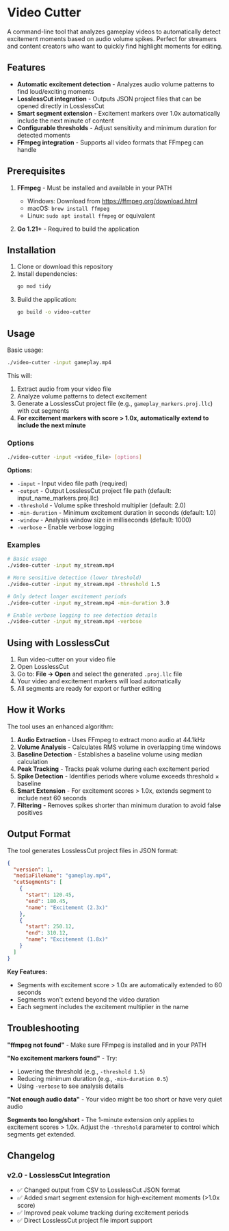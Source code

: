 # Video Cutter

A command-line tool that analyzes gameplay videos to automatically detect excitement moments based on audio volume spikes. Perfect for streamers and content creators who want to quickly find highlight moments for editing.

## Features

- **Automatic excitement detection** - Analyzes audio volume patterns to find loud/exciting moments
- **LosslessCut integration** - Outputs JSON project files that can be opened directly in LosslessCut
- **Smart segment extension** - Excitement markers over 1.0x automatically include the next minute of content
- **Configurable thresholds** - Adjust sensitivity and minimum duration for detected moments
- **FFmpeg integration** - Supports all video formats that FFmpeg can handle

## Prerequisites

1. **FFmpeg** - Must be installed and available in your PATH
   - Windows: Download from https://ffmpeg.org/download.html
   - macOS: `brew install ffmpeg`
   - Linux: `sudo apt install ffmpeg` or equivalent

2. **Go 1.21+** - Required to build the application

## Installation

1. Clone or download this repository
2. Install dependencies:
   ```bash
   go mod tidy
   ```
3. Build the application:
   ```bash
   go build -o video-cutter
   ```

## Usage

Basic usage:
```bash
./video-cutter -input gameplay.mp4
```

This will:
1. Extract audio from your video file
2. Analyze volume patterns to detect excitement
3. Generate a LosslessCut project file (e.g., `gameplay_markers.proj.llc`) with cut segments
4. **For excitement markers with score > 1.0x, automatically extend to include the next minute**

### Options

```bash
./video-cutter -input <video_file> [options]
```

**Options:**
- `-input` - Input video file path (required)
- `-output` - Output LosslessCut project file path (default: input_name_markers.proj.llc)
- `-threshold` - Volume spike threshold multiplier (default: 2.0)
- `-min-duration` - Minimum excitement duration in seconds (default: 1.0)
- `-window` - Analysis window size in milliseconds (default: 1000)
- `-verbose` - Enable verbose logging

### Examples

```bash
# Basic usage
./video-cutter -input my_stream.mp4

# More sensitive detection (lower threshold)
./video-cutter -input my_stream.mp4 -threshold 1.5

# Only detect longer excitement periods
./video-cutter -input my_stream.mp4 -min-duration 3.0

# Enable verbose logging to see detection details
./video-cutter -input my_stream.mp4 -verbose
```

## Using with LosslessCut

1. Run video-cutter on your video file
2. Open LosslessCut
3. Go to: **File → Open** and select the generated `.proj.llc` file
4. Your video and excitement markers will load automatically
5. All segments are ready for export or further editing

## How it Works

The tool uses an enhanced algorithm:

1. **Audio Extraction** - Uses FFmpeg to extract mono audio at 44.1kHz
2. **Volume Analysis** - Calculates RMS volume in overlapping time windows
3. **Baseline Detection** - Establishes a baseline volume using median calculation
4. **Peak Tracking** - Tracks peak volume during each excitement period
5. **Spike Detection** - Identifies periods where volume exceeds threshold × baseline
6. **Smart Extension** - For excitement scores > 1.0x, extends segment to include next 60 seconds
7. **Filtering** - Removes spikes shorter than minimum duration to avoid false positives

## Output Format

The tool generates LosslessCut project files in JSON format:

```json
{
  "version": 1,
  "mediaFileName": "gameplay.mp4",
  "cutSegments": [
    {
      "start": 120.45,
      "end": 180.45,
      "name": "Excitement (2.3x)"
    },
    {
      "start": 250.12,
      "end": 310.12,
      "name": "Excitement (1.8x)"
    }
  ]
}
```

**Key Features:**
- Segments with excitement score > 1.0x are automatically extended to 60 seconds
- Segments won't extend beyond the video duration
- Each segment includes the excitement multiplier in the name

## Troubleshooting

**"ffmpeg not found"** - Make sure FFmpeg is installed and in your PATH

**"No excitement markers found"** - Try:
- Lowering the threshold (e.g., `-threshold 1.5`)
- Reducing minimum duration (e.g., `-min-duration 0.5`)
- Using `-verbose` to see analysis details

**"Not enough audio data"** - Your video might be too short or have very quiet audio

**Segments too long/short** - The 1-minute extension only applies to excitement scores > 1.0x. Adjust the `-threshold` parameter to control which segments get extended.

## Changelog

### v2.0 - LosslessCut Integration
- ✅ Changed output from CSV to LosslessCut JSON format
- ✅ Added smart segment extension for high-excitement moments (>1.0x score)
- ✅ Improved peak volume tracking during excitement periods
- ✅ Direct LosslessCut project file import support 